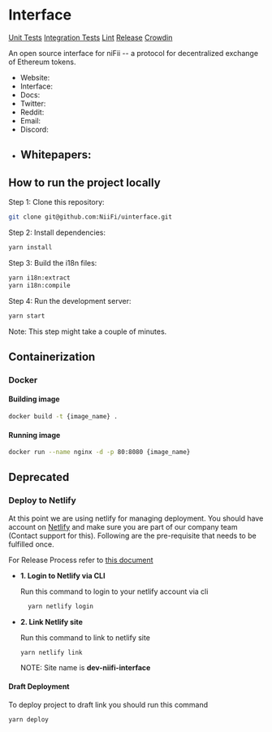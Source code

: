 # Interface

[Unit Tests]()
[Integration Tests]()
[Lint]()
[Release]()
[Crowdin]()

An open source interface for niFii -- a protocol for decentralized exchange of Ethereum tokens.

- Website: 
- Interface: 
- Docs: 
- Twitter: 
- Reddit:
- Email: 
- Discord: 
- Whitepapers:
  - 

## How to run the project locally

Step 1: Clone this repository:

```bash
git clone git@github.com:NiiFi/uinterface.git
```

Step 2: Install dependencies:

```bash
yarn install
```

Step 3: Build the i18n files:

```bash
yarn i18n:extract
yarn i18n:compile
```

Step 4: Run the development server:

```bash
yarn start
```

Note: This step might take a couple of minutes.

## Containerization

### Docker

#### Building image

```bash
docker build -t {image_name} .
```

#### Running image

```bash
docker run --name nginx -d -p 80:8080 {image_name}
```

## Deprecated

### Deploy to Netlify

At this point we are using netlify for managing deployment. You should have account on [Netlify](https://app.netlify.com/login/email) and make sure you are part of our company team (Contact support for this). Following are the pre-requisite that needs to be fulfilled once.

For Release Process refer to [this document](https://vodworks.atlassian.net/wiki/spaces/OM/pages/1708556289/UInterface)

- **1. Login to Netlify via CLI**

  Run this command to login to your netlify account via cli

  ```bash
    yarn netlify login
  ```

- **2. Link Netlify site**

  Run this command to link to netlify site

  ```bash
  yarn netlify link
  ```

  NOTE: Site name is **dev-niifi-interface**

#### Draft Deployment

To deploy project to draft link you should run this command

```bash
yarn deploy
```
